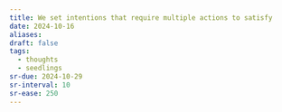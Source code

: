 ```yaml
---
title: We set intentions that require multiple actions to satisfy
date: 2024-10-16
aliases: 
draft: false
tags:
  - thoughts
  - seedlings
sr-due: 2024-10-29
sr-interval: 10
sr-ease: 250
---
```

